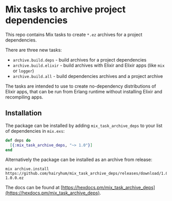# Mix tasks to archive project dependencies

This repo contains Mix tasks to create `*.ez` archives for a project dependencies.

There are three new tasks:

- `archive.build.deps` - build archives for a project dependencies
- `archive.build.elixir` - build archives with Elixir and Elixir apps (like `mix` or `logger`)
- `archive.build.all` - build dependencies archives and a project archive

The tasks are intended to use to create no-dependency distributions of Elixir apps,
that can be run from Erlang runtime without installing Elixir and recompiling apps.

## Installation

The package can be installed by adding `mix_task_archive_deps`
to your list of dependencies in `mix.exs`:

```elixir
def deps do
  [{:mix_task_archive_deps, "~> 1.0"}]
end
```

Alternatively the package can be installed as an archive from release:

```
mix archive.install https://github.com/hairyhum/mix_task_archive_deps/releases/download/1.0.0/mix_task_archive_deps-1.0.0.ez
```

The docs can be found at [https://hexdocs.pm/mix_task_archive_deps](https://hexdocs.pm/mix_task_archive_deps).

